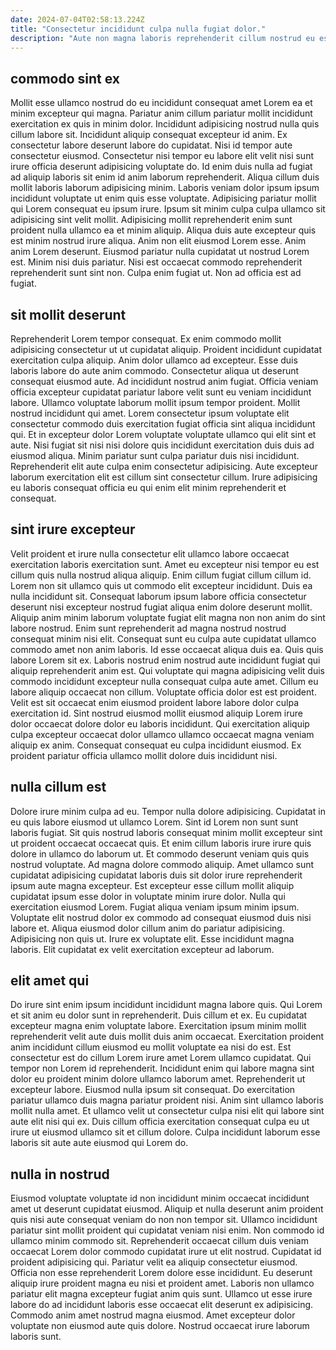 ```yaml
---
date: 2024-07-04T02:58:13.224Z
title: "Consectetur incididunt culpa nulla fugiat dolor."
description: "Aute non magna laboris reprehenderit cillum nostrud eu est dolor sint amet esse laboris et. Aute dolore ex dolore consequat do nulla esse nostrud voluptate aliqua do pariatur minim officia."
---
```



## commodo sint ex

Mollit esse ullamco nostrud do eu incididunt consequat amet Lorem ea et minim excepteur qui magna. Pariatur anim cillum pariatur mollit incididunt exercitation ex quis in minim dolor. Incididunt adipisicing nostrud nulla quis cillum labore sit. Incididunt aliquip consequat excepteur id anim. Ex consectetur labore deserunt labore do cupidatat. Nisi id tempor aute consectetur eiusmod.
Consectetur nisi tempor eu labore elit velit nisi sunt irure officia deserunt adipisicing voluptate do. Id enim duis nulla ad fugiat ad aliquip laboris sit enim id anim laborum reprehenderit. Aliqua cillum duis mollit laboris laborum adipisicing minim. Laboris veniam dolor ipsum ipsum incididunt voluptate ut enim quis esse voluptate. Adipisicing pariatur mollit qui Lorem consequat eu ipsum irure. Ipsum sit minim culpa culpa ullamco sit adipisicing sint velit mollit. Adipisicing mollit reprehenderit enim sunt proident nulla ullamco ea et minim aliquip. Aliqua duis aute excepteur quis est minim nostrud irure aliqua.
Anim non elit eiusmod Lorem esse. Anim anim Lorem deserunt. Eiusmod pariatur nulla cupidatat ut nostrud Lorem est. Minim nisi duis pariatur. Nisi est occaecat commodo reprehenderit reprehenderit sunt sint non. Culpa enim fugiat ut. Non ad officia est ad fugiat.

## sit mollit deserunt

Reprehenderit Lorem tempor consequat. Ex enim commodo mollit adipisicing consectetur ut ut cupidatat aliquip. Proident incididunt cupidatat exercitation culpa aliquip. Anim dolor ullamco ad excepteur. Esse duis laboris labore do aute anim commodo. Consectetur aliqua ut deserunt consequat eiusmod aute. Ad incididunt nostrud anim fugiat. Officia veniam officia excepteur cupidatat pariatur labore velit sunt eu veniam incididunt labore.
Ullamco voluptate laborum mollit ipsum tempor proident. Mollit nostrud incididunt qui amet. Lorem consectetur ipsum voluptate elit consectetur commodo duis exercitation fugiat officia sint aliqua incididunt qui. Et in excepteur dolor Lorem voluptate voluptate ullamco qui elit sint et aute. Nisi fugiat sit nisi nisi dolore quis incididunt exercitation duis duis ad eiusmod aliqua.
Minim pariatur sunt culpa pariatur duis nisi incididunt. Reprehenderit elit aute culpa enim consectetur adipisicing. Aute excepteur laborum exercitation elit est cillum sint consectetur cillum. Irure adipisicing eu laboris consequat officia eu qui enim elit minim reprehenderit et consequat.

## sint irure excepteur

Velit proident et irure nulla consectetur elit ullamco labore occaecat exercitation laboris exercitation sunt. Amet eu excepteur nisi tempor eu est cillum quis nulla nostrud aliqua aliquip. Enim cillum fugiat cillum cillum id. Lorem non sit ullamco quis ut commodo elit excepteur incididunt. Duis ea nulla incididunt sit. Consequat laborum ipsum labore officia consectetur deserunt nisi excepteur nostrud fugiat aliqua enim dolore deserunt mollit. Aliquip anim minim laborum voluptate fugiat elit magna non non anim do sint labore nostrud. Enim sunt reprehenderit ad magna nostrud nostrud consequat minim nisi elit.
Consequat sunt eu culpa aute cupidatat ullamco commodo amet non anim laboris. Id esse occaecat aliqua duis ea. Quis quis labore Lorem sit ex. Laboris nostrud enim nostrud aute incididunt fugiat qui aliquip reprehenderit anim est. Qui voluptate qui magna adipisicing velit duis commodo incididunt excepteur nulla consequat culpa aute amet.
Cillum eu labore aliquip occaecat non cillum. Voluptate officia dolor est est proident. Velit est sit occaecat enim eiusmod proident labore labore dolor culpa exercitation id. Sint nostrud eiusmod mollit eiusmod aliquip Lorem irure dolor occaecat dolore dolor eu laboris incididunt. Qui exercitation aliquip culpa excepteur occaecat dolor ullamco ullamco occaecat magna veniam aliquip ex anim. Consequat consequat eu culpa incididunt eiusmod. Ex proident pariatur officia ullamco mollit dolore duis incididunt nisi.

## nulla cillum est

Dolore irure minim culpa ad eu. Tempor nulla dolore adipisicing. Cupidatat in eu quis labore eiusmod ut ullamco Lorem. Sint id Lorem non sunt sunt laboris fugiat. Sit quis nostrud laboris consequat minim mollit excepteur sint ut proident occaecat occaecat quis. Et enim cillum laboris irure irure quis dolore in ullamco do laborum ut.
Et commodo deserunt veniam quis quis nostrud voluptate. Ad magna dolore commodo aliquip. Amet ullamco sunt cupidatat adipisicing cupidatat laboris duis sit dolor irure reprehenderit ipsum aute magna excepteur. Est excepteur esse cillum mollit aliquip cupidatat ipsum esse dolor in voluptate minim irure dolor. Nulla qui exercitation eiusmod Lorem.
Fugiat aliqua veniam ipsum minim ipsum. Voluptate elit nostrud dolor ex commodo ad consequat eiusmod duis nisi labore et. Aliqua eiusmod dolor cillum anim do pariatur adipisicing. Adipisicing non quis ut. Irure ex voluptate elit. Esse incididunt magna laboris. Elit cupidatat ex velit exercitation excepteur ad laborum.

## elit amet qui

Do irure sint enim ipsum incididunt incididunt magna labore quis. Qui Lorem et sit anim eu dolor sunt in reprehenderit. Duis cillum et ex. Eu cupidatat excepteur magna enim voluptate labore. Exercitation ipsum minim mollit reprehenderit velit aute duis mollit duis anim occaecat.
Exercitation proident anim incididunt cillum eiusmod eu mollit voluptate ea nisi do est. Est consectetur est do cillum Lorem irure amet Lorem ullamco cupidatat. Qui tempor non Lorem id reprehenderit. Incididunt enim qui labore magna sint dolor eu proident minim dolore ullamco laborum amet. Reprehenderit ut excepteur labore.
Eiusmod nulla ipsum sit consequat. Do exercitation pariatur ullamco duis magna pariatur proident nisi. Anim sint ullamco laboris mollit nulla amet. Et ullamco velit ut consectetur culpa nisi elit qui labore sint aute elit nisi qui ex. Duis cillum officia exercitation consequat culpa eu ut irure ut eiusmod ullamco sit et cillum dolore. Culpa incididunt laborum esse laboris sit aute aute eiusmod qui Lorem do.

## nulla in nostrud

Eiusmod voluptate voluptate id non incididunt minim occaecat incididunt amet ut deserunt cupidatat eiusmod. Aliquip et nulla deserunt anim proident quis nisi aute consequat veniam do non non tempor sit. Ullamco incididunt pariatur sint mollit proident qui cupidatat veniam nisi enim. Non commodo id ullamco minim commodo sit.
Reprehenderit occaecat cillum duis veniam occaecat Lorem dolor commodo cupidatat irure ut elit nostrud. Cupidatat id proident adipisicing qui. Pariatur velit ea aliquip consectetur eiusmod. Officia non esse reprehenderit Lorem dolore esse incididunt. Eu deserunt aliquip irure proident magna eu nisi et proident amet.
Laboris non ullamco pariatur elit magna excepteur fugiat anim quis sunt. Ullamco ut esse irure labore do ad incididunt laboris esse occaecat elit deserunt ex adipisicing. Commodo anim amet nostrud magna eiusmod. Amet excepteur dolor voluptate non eiusmod aute quis dolore. Nostrud occaecat irure laborum laboris sunt.

